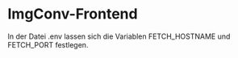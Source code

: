 # ImgConv-Frontend

In der Datei .env lassen sich die Variablen FETCH_HOSTNAME und FETCH_PORT festlegen.